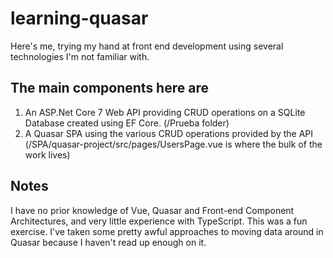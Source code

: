 # learning-quasar
Here's me, trying my hand at front end development using several technologies I'm not familiar with.

## The main components here are 
1. An ASP.Net Core 7 Web API providing CRUD operations on a SQLite Database created using EF Core. (/Prueba folder) 
2. A Quasar SPA using the various CRUD operations provided by the API (/SPA/quasar-project/src/pages/UsersPage.vue is where the bulk of the work lives)

## Notes
I have no prior knowledge of Vue, Quasar and Front-end Component Architectures, and very little experience with TypeScript. This was a fun exercise. I've taken some pretty awful approaches to moving data around in Quasar because I haven't read up enough on it.
